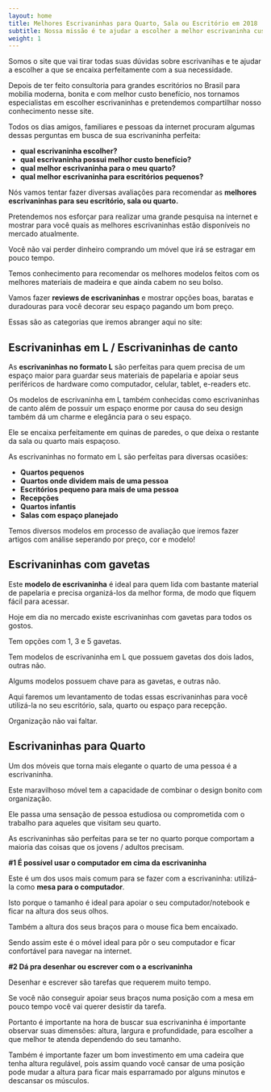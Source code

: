 ```yaml
---
layout: home
title: Melhores Escrivaninhas para Quarto, Sala ou Escritório em 2018
subtitle: Nossa missão é te ajudar a escolher a melhor escrivaninha custo benefício para utilizar no seu quarto, sala ou escritório seja para estudo ou trabalho.
weight: 1
---
```

Somos o site que vai tirar todas suas dúvidas sobre escrivanihas e te ajudar a escolher a que se encaixa perfeitamente com a sua necessidade.

Depois de ter feito consultoria para grandes escritórios no Brasil para mobilia moderna, bonita e com melhor custo benefício, nos tornamos especialistas em escolher escrivaninhas e pretendemos compartilhar nosso conhecimento nesse site.

Todos os dias amigos, familiares e pessoas da internet procuram algumas dessas perguntas em busca de sua escrivaninha perfeita:
- **qual escrivaninha escolher?**
- **qual escrivaninha possui melhor custo benefício?**
- **qual melhor escrivaninha para o meu quarto?**
- **qual melhor escrivaninha para escritórios pequenos?** 

Nós vamos tentar fazer diversas avaliações para recomendar as **melhores escrivaninhas para seu escritório, sala ou quarto.**

Pretendemos nos esforçar para realizar uma grande pesquisa na internet e mostrar para você quais as melhores escrivaninhas estão disponíveis no mercado atualmente. 

Você não vai perder dinheiro comprando um móvel que irá se estragar em pouco tempo.

Temos conhecimento para recomendar os melhores modelos feitos com os melhores materiais de madeira e que ainda cabem no seu bolso.

Vamos fazer **reviews de escrivaninhas** e mostrar opções boas, baratas e duradouras para você decorar seu espaço pagando um bom preço. 

Essas são as categorias que iremos abranger aqui no site:

## Escrivaninhas em L / Escrivaninhas de canto

As **escrivaninhas no formato L** são perfeitas para quem precisa de um espaço maior para guardar seus materiais de papelaria e apoiar seus periféricos de hardware como computador, celular, tablet, e-readers etc.

Os modelos de escrivaninha em L também conhecidas como escrivaninhas de canto além de possuir um espaço enorme por causa do seu design também dá um charme e elegância para o seu espaço. 

Ele se encaixa perfeitamente em quinas de paredes, o que deixa o restante da sala ou quarto mais espaçoso. 

As escrivaninhas no formato em L são perfeitas para diversas ocasiões:

- **Quartos pequenos**
- **Quartos onde dividem mais de uma pessoa**
- **Escritórios pequeno para mais de uma pessoa**
- **Recepções**
- **Quartos infantis**
- **Salas com espaço planejado**

Temos diversos modelos em processo de avaliação que iremos fazer artigos com análise seperando por preço, cor e modelo!

## Escrivaninhas com gavetas

Este **modelo de escrivaninha** é ideal para quem lida com bastante material de papelaria e precisa organizá-los da melhor forma, de modo que fiquem fácil para acessar.

Hoje em dia no mercado existe escrivaninhas com gavetas para todos os gostos.

Tem opções com 1, 3 e 5 gavetas. 

Tem modelos de escrivaninha em L que possuem gavetas dos dois lados, outras não.

Algums modelos possuem chave para as gavetas, e outras não.

Aqui faremos um levantamento de todas essas escrivaninhas para você utilizá-la no seu escritório, sala, quarto ou espaço para recepção.

Organização não vai faltar.

## Escrivaninhas para Quarto

Um dos móveis que torna mais elegante o quarto de uma pessoa é a escrivaninha.

Este maravilhoso móvel tem a capacidade de combinar o design bonito com organização.

Ele passa uma sensação de pessoa estudiosa ou comprometida com o trabalho para aqueles que visitam seu quarto.

As escrivaninhas são perfeitas para se ter no quarto porque comportam a maioria das coisas que os jovens / adultos precisam.

**#1 É possível usar o computador em cima da escrivaninha**

Este é um dos usos mais comum para se fazer com a escrivaninha: utilizá-la como **mesa para o computador**.

Isto porque o tamanho é ideal para apoiar o seu computador/notebook e ficar na altura dos seus olhos.

Também a altura dos seus braços para o mouse fica bem encaixado.

Sendo assim este é o móvel ideal para pôr o seu computador e ficar confortável para navegar na internet.

**#2 Dá pra desenhar ou escrever com o a escrivaninha**

Desenhar e escrever são tarefas que requerem muito tempo.

Se você não conseguir apoiar seus braços numa posição com a mesa em pouco tempo você vai querer desistir da tarefa.

Portanto é importante na hora de buscar sua escrivaninha é importante observar suas dimensões: altura, largura e profundidade, para escolher a que melhor te atenda dependendo do seu tamanho.

Também é importante fazer um bom investimento em uma cadeira que tenha altura regulável, pois assim quando você cansar de uma posição pode mudar a altura para ficar mais esparramado por alguns minutos e descansar os músculos.